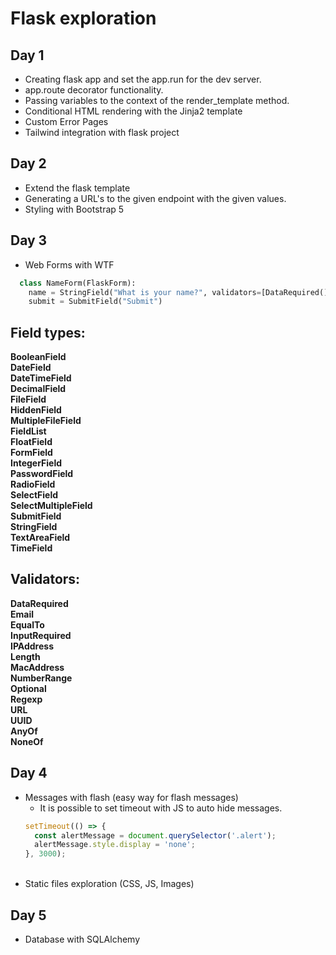 # Flask exploration

## Day 1

- Creating flask app and set the app.run for the dev server.
- app.route decorator functionality.
- Passing variables to the context of the render_template method.
- Conditional HTML rendering with the Jinja2 template
- Custom Error Pages
- Tailwind integration with flask project

## Day 2

- Extend the flask template
- Generating a URL's to the given endpoint with the given values.
- Styling with Bootstrap 5

## Day 3

- Web Forms with WTF

```python
  class NameForm(FlaskForm):
    name = StringField("What is your name?", validators=[DataRequired()])
    submit = SubmitField("Submit")
```

## Field types:

**BooleanField** <br>
**DateField** <br>
**DateTimeField** <br>
**DecimalField** <br>
**FileField** <br>
**HiddenField** <br>
**MultipleFileField** <br>
**FieldList** <br>
**FloatField** <br>
**FormField** <br>
**IntegerField** <br>
**PasswordField** <br>
**RadioField** <br>
**SelectField** <br>
**SelectMultipleField** <br>
**SubmitField** <br>
**StringField** <br>
**TextAreaField** <br>
**TimeField** <br>

## Validators:

**DataRequired** <br>
**Email** <br>
**EqualTo** <br>
**InputRequired** <br>
**IPAddress** <br>
**Length** <br>
**MacAddress** <br>
**NumberRange** <br>
**Optional** <br>
**Regexp** <br>
**URL** <br>
**UUID** <br>
**AnyOf** <br>
**NoneOf** <br>

## Day 4

- Messages with flash (easy way for flash messages)
  - It is possible to set timeout with JS to auto hide messages.
  ```js
  setTimeout(() => {
    const alertMessage = document.querySelector('.alert');
    alertMessage.style.display = 'none';
  }, 3000);
  ```
  <br>
- Static files exploration (CSS, JS, Images)

## Day 5

- Database with SQLAlchemy
